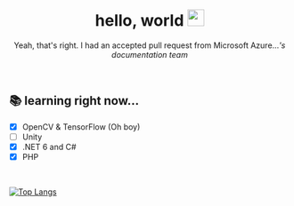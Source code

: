 <h1 align='center'>hello, world <img src="https://raw.githubusercontent.com/MartinHeinz/MartinHeinz/master/wave.gif" width="30"></h1>

<!-- I should start using gifs more often... -->
<p align='center'>Yeah, that's right. I had an accepted pull request from Microsoft Azure...<em>'s documentation team</em></p>

<br>

<h2 align='justify'>📚 learning right now... </h2>

- [x] OpenCV & TensorFlow (Oh boy)
- [ ] Unity
- [x] .NET 6 and C#
- [x] PHP

<br>

[![Top Langs](https://github-readme-stats.vercel.app/api/top-langs/?username=enricosebastian&layout=compact&theme=github_dark)](https://github.com/anuraghazra/github-readme-stats)


